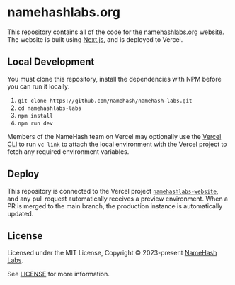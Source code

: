 # namehashlabs.org

This repository contains all of the code for the [namehashlabs.org](https://namehashlabs.org) website. The website is built using [Next.js](https://nextjs.org), and is deployed to Vercel.

## Local Development

You must clone this repository, install the dependencies with NPM before you can run it locally:

1. `git clone https://github.com/namehash/namehash-labs.git`
2. `cd namehashlabs-labs`
3. `npm install`
4. `npm run dev`

Members of the NameHash team on Vercel may optionally use the [Vercel CLI](https://vercel.com/docs/cli) to run `vc link` to attach the local environment with the Vercel project to fetch any required environment variables.

## Deploy

This repository is connected to the Vercel project [`namehashlabs-website`](https://vercel.com/namehash/namehashlabs-website), and any pull request automatically receives a preview environment. When a PR is merged to the main branch, the production instance is automatically updated.

## License

Licensed under the MIT License, Copyright © 2023-present [NameHash Labs](https://namehashlabs.org).

See [LICENSE](./LICENSE) for more information.
